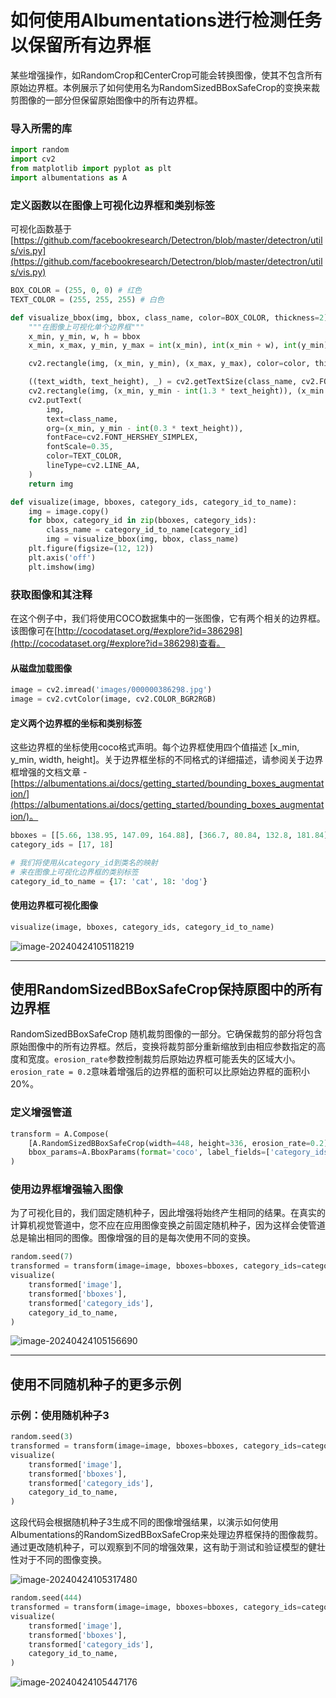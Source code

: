 # 如何使用Albumentations进行检测任务以保留所有边界框
某些增强操作，如RandomCrop和CenterCrop可能会转换图像，使其不包含所有原始边界框。本例展示了如何使用名为RandomSizedBBoxSafeCrop的变换来裁剪图像的一部分但保留原始图像中的所有边界框。

### 导入所需的库
```python
import random
import cv2
from matplotlib import pyplot as plt
import albumentations as A
```

### 定义函数以在图像上可视化边界框和类别标签
可视化函数基于[https://github.com/facebookresearch/Detectron/blob/master/detectron/utils/vis.py](https://github.com/facebookresearch/Detectron/blob/master/detectron/utils/vis.py)

```python
BOX_COLOR = (255, 0, 0) # 红色
TEXT_COLOR = (255, 255, 255) # 白色

def visualize_bbox(img, bbox, class_name, color=BOX_COLOR, thickness=2):
    """在图像上可视化单个边界框"""
    x_min, y_min, w, h = bbox
    x_min, x_max, y_min, y_max = int(x_min), int(x_min + w), int(y_min), int(y_min + h)

    cv2.rectangle(img, (x_min, y_min), (x_max, y_max), color=color, thickness=thickness)

    ((text_width, text_height), _) = cv2.getTextSize(class_name, cv2.FONT_HERSHEY_SIMPLEX, 0.35, 1)
    cv2.rectangle(img, (x_min, y_min - int(1.3 * text_height)), (x_min + text_width, y_min), BOX_COLOR, -1)
    cv2.putText(
        img,
        text=class_name,
        org=(x_min, y_min - int(0.3 * text_height)),
        fontFace=cv2.FONT_HERSHEY_SIMPLEX,
        fontScale=0.35,
        color=TEXT_COLOR,
        lineType=cv2.LINE_AA,
    )
    return img

def visualize(image, bboxes, category_ids, category_id_to_name):
    img = image.copy()
    for bbox, category_id in zip(bboxes, category_ids):
        class_name = category_id_to_name[category_id]
        img = visualize_bbox(img, bbox, class_name)
    plt.figure(figsize=(12, 12))
    plt.axis('off')
    plt.imshow(img)
```

### 获取图像和其注释
在这个例子中，我们将使用COCO数据集中的一张图像，它有两个相关的边界框。该图像可在[http://cocodataset.org/#explore?id=386298](http://cocodataset.org/#explore?id=386298)查看。

#### 从磁盘加载图像
```python
image = cv2.imread('images/000000386298.jpg')
image = cv2.cvtColor(image, cv2.COLOR_BGR2RGB)
```

#### 定义两个边界框的坐标和类别标签
这些边界框的坐标使用coco格式声明。每个边界框使用四个值描述 [x_min, y_min, width, height]。关于边界框坐标的不同格式的详细描述，请参阅关于边界框增强的文档文章 - [https://albumentations.ai/docs/getting_started/bounding_boxes_augmentation/](https://albumentations.ai/docs/getting_started/bounding_boxes_augmentation/)。

```python
bboxes = [[5.66, 138.95, 147.09, 164.88], [366.7, 80.84, 132.8, 181.84]]
category_ids = [17, 18]

# 我们将使用从category_id到类名的映射
# 来在图像上可视化边界框的类别标签
category_id_to_name = {17: 'cat', 18: 'dog'}
```

#### 使用边界框可视化图像
```python
visualize(image, bboxes, category_ids, category_id_to_name)
```

![image-20240424105118219](C:\Users\99299\AppData\Roaming\Typora\typora-user-images\image-20240424105118219.png)

---

## 使用RandomSizedBBoxSafeCrop保持原图中的所有边界框
RandomSizedBBoxSafeCrop 随机裁剪图像的一部分。它确保裁剪的部分将包含原始图像中的所有边界框。然后，变换将裁剪部分重新缩放到由相应参数指定的高度和宽度。`erosion_rate`参数控制裁剪后原始边界框可能丢失的区域大小。`erosion_rate = 0.2`意味着增强后的边界框的面积可以比原始边界框的面积小20%。

### 定义增强管道
```python
transform = A.Compose(
    [A.RandomSizedBBoxSafeCrop(width=448, height=336, erosion_rate=0.2)],
    bbox_params=A.BboxParams(format='coco', label_fields=['category_ids']),
)
```

### 使用边界框增强输入图像
为了可视化目的，我们固定随机种子，因此增强将始终产生相同的结果。在真实的计算机视觉管道中，您不应在应用图像变换之前固定随机种子，因为这样会使管道总是输出相同的图像。图像增强的目的是每次使用不同的变换。

```python
random.seed(7)
transformed = transform(image=image, bboxes=bboxes, category_ids=category_ids)
visualize(
    transformed['image'],
    transformed['bboxes'],
    transformed['category_ids'],
    category_id_to_name,
)
```


![image-20240424105156690](C:\Users\99299\AppData\Roaming\Typora\typora-user-images\image-20240424105156690.png)

---

## 使用不同随机种子的更多示例

### 示例：使用随机种子3
```python
random.seed(3)
transformed = transform(image=image, bboxes=bboxes, category_ids=category_ids)
visualize(
    transformed['image'],
    transformed['bboxes'],
    transformed['category_ids'],
    category_id_to_name,
)
```

这段代码会根据随机种子3生成不同的图像增强结果，以演示如何使用Albumentations的RandomSizedBBoxSafeCrop来处理边界框保持的图像裁剪。通过更改随机种子，可以观察到不同的增强效果，这有助于测试和验证模型的健壮性对于不同的图像变换。


![image-20240424105317480](C:\Users\99299\AppData\Roaming\Typora\typora-user-images\image-20240424105317480.png)

```python
random.seed(444)
transformed = transform(image=image, bboxes=bboxes, category_ids=category_ids)
visualize(
    transformed['image'],
    transformed['bboxes'],
    transformed['category_ids'],
    category_id_to_name,
)
```

![image-20240424105447176](C:\Users\99299\AppData\Roaming\Typora\typora-user-images\image-20240424105447176.png)
